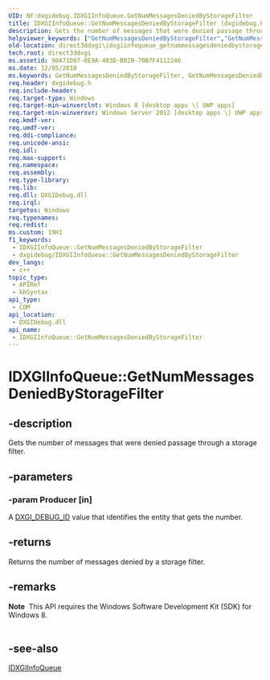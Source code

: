 ```yaml
---
UID: NF:dxgidebug.IDXGIInfoQueue.GetNumMessagesDeniedByStorageFilter
title: IDXGIInfoQueue::GetNumMessagesDeniedByStorageFilter (dxgidebug.h)
description: Gets the number of messages that were denied passage through a storage filter.
helpviewer_keywords: ["GetNumMessagesDeniedByStorageFilter","GetNumMessagesDeniedByStorageFilter method [DXGI]","GetNumMessagesDeniedByStorageFilter method [DXGI]","IDXGIInfoQueue interface","IDXGIInfoQueue interface [DXGI]","GetNumMessagesDeniedByStorageFilter method","IDXGIInfoQueue.GetNumMessagesDeniedByStorageFilter","IDXGIInfoQueue::GetNumMessagesDeniedByStorageFilter","direct3ddxgi.idxgiinfoqueue_getnummessagesdeniedbystoragefilter","dxgidebug/IDXGIInfoQueue::GetNumMessagesDeniedByStorageFilter"]
old-location: direct3ddxgi\idxgiinfoqueue_getnummessagesdeniedbystoragefilter.htm
tech.root: direct3ddxgi
ms.assetid: 98A71D07-8E9A-403D-B02B-70B7F4112246
ms.date: 12/05/2018
ms.keywords: GetNumMessagesDeniedByStorageFilter, GetNumMessagesDeniedByStorageFilter method [DXGI], GetNumMessagesDeniedByStorageFilter method [DXGI],IDXGIInfoQueue interface, IDXGIInfoQueue interface [DXGI],GetNumMessagesDeniedByStorageFilter method, IDXGIInfoQueue.GetNumMessagesDeniedByStorageFilter, IDXGIInfoQueue::GetNumMessagesDeniedByStorageFilter, direct3ddxgi.idxgiinfoqueue_getnummessagesdeniedbystoragefilter, dxgidebug/IDXGIInfoQueue::GetNumMessagesDeniedByStorageFilter
req.header: dxgidebug.h
req.include-header: 
req.target-type: Windows
req.target-min-winverclnt: Windows 8 [desktop apps \| UWP apps]
req.target-min-winversvr: Windows Server 2012 [desktop apps \| UWP apps]
req.kmdf-ver: 
req.umdf-ver: 
req.ddi-compliance: 
req.unicode-ansi: 
req.idl: 
req.max-support: 
req.namespace: 
req.assembly: 
req.type-library: 
req.lib: 
req.dll: DXGIDebug.dll
req.irql: 
targetos: Windows
req.typenames: 
req.redist: 
ms.custom: 19H1
f1_keywords:
 - IDXGIInfoQueue::GetNumMessagesDeniedByStorageFilter
 - dxgidebug/IDXGIInfoQueue::GetNumMessagesDeniedByStorageFilter
dev_langs:
 - c++
topic_type:
 - APIRef
 - kbSyntax
api_type:
 - COM
api_location:
 - DXGIDebug.dll
api_name:
 - IDXGIInfoQueue::GetNumMessagesDeniedByStorageFilter
---
```


# IDXGIInfoQueue::GetNumMessagesDeniedByStorageFilter


## -description

Gets the number of messages that were denied passage through a storage filter.

## -parameters

### -param Producer [in]

 A <a href="/windows/desktop/direct3ddxgi/dxgi-debug-id">DXGI_DEBUG_ID</a> value that identifies the entity that gets the number.

## -returns

Returns the number of messages denied by a storage filter.

## -remarks

<div class="alert"><b>Note</b>  This API requires the Windows Software Development Kit (SDK) for Windows 8.</div>
<div> </div>

## -see-also

<a href="/windows/desktop/api/dxgidebug/nn-dxgidebug-idxgiinfoqueue">IDXGIInfoQueue</a>


